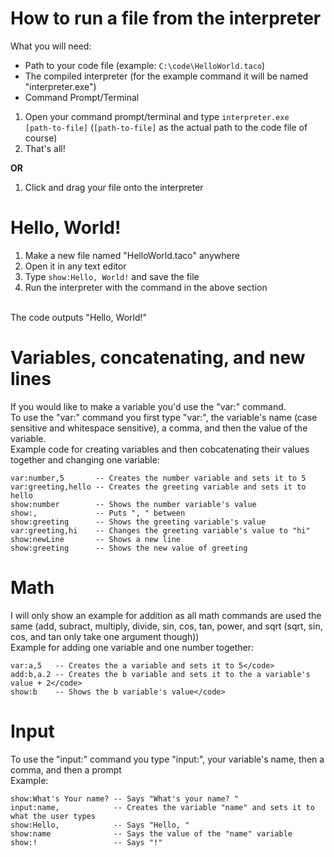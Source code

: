 # How to run a file from the interpreter
What you will need:
- Path to your code file (example: <code>C:\code\HelloWorld.taco</code>)
- The compiled interpreter (for the example command it will be named "interpreter.exe")
- Command Prompt/Terminal

1. Open your command prompt/terminal and type <code>interpreter.exe [path-to-file]</code> (<code>[path-to-file]</code> as the actual path to the code file of course)
2. That's all!

**OR**

1. Click and drag your file onto the interpreter

# Hello, World!
1. Make a new file named "HelloWorld.taco" anywhere
2. Open it in any text editor
3. Type <code>show:Hello, World!</code> and save the file
4. Run the interpreter with the command in the above section
<br>
The code outputs "Hello, World!"

# Variables, concatenating, and new lines
If you would like to make a variable you'd use the "var:" command.
<br>
To use the "var:" command you first type "var:", the variable's name (case sensitive and whitespace sensitive), a comma, and then the value of the variable.
<br>
Example code for creating variables and then cobcatenating their values together and changing one variable:
<br>
```
var:number,5       -- Creates the number variable and sets it to 5
var:greeting,hello -- Creates the greeting variable and sets it to hello
show:number        -- Shows the number variable's value
show:,             -- Puts ", " between
show:greeting      -- Shows the greeting variable's value
var:greeting,hi    -- Changes the greeting variable's value to "hi"
show:newLine       -- Shows a new line
show:greeting      -- Shows the new value of greeting
```

# Math
I will only show an example for addition as all math commands are used the same (add, subract, multiply, divide, sin, cos, tan, power, and sqrt (sqrt, sin, cos, and tan only take one argument though))
<br>
Example for adding one variable and one number together:
<br>
```
var:a,5   -- Creates the a variable and sets it to 5</code>
add:b,a.2 -- Creates the b variable and sets it to the a variable's value + 2</code>
show:b    -- Shows the b variable's value</code>
```

# Input
To use the "input:" command you type "input:", your variable's name, then a comma, and then a prompt
<br>
Example:
<br>
```
show:What's Your name? -- Says "What's your name? "
input:name,            -- Creates the variable "name" and sets it to what the user types
show:Hello,            -- Says "Hello, "
show:name              -- Says the value of the "name" variable
show:!                 -- Says "!"
```
